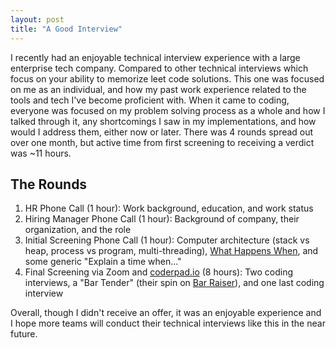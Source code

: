 ```yaml
---
layout: post
title: "A Good Interview"
---
```


I recently had an enjoyable technical interview experience with a large enterprise tech company. Compared to other technical interviews which focus on your ability to memorize leet code solutions. This one was focused on me as an individual, and how my past work experience related to the tools and tech I've become proficient with. When it came to coding, everyone was focused on my problem solving process as a whole and how I talked through it, any shortcomings I saw in my implementations, and how would I address them, either now or later. There was 4 rounds spread out over one month, but active time from first screening to receiving a verdict was ~11 hours.

## The Rounds
1. HR Phone Call (1 hour): Work background, education, and work status
2. Hiring Manager Phone Call (1 hour): Background of company, their organization, and the role
3. Initial Screening Phone Call (1 hour): Computer architecture (stack vs heap, process vs program, multi-threading), [What Happens When](https://github.com/alex/what-happens-when), and some generic "Explain a time when..."
4. Final Screening via Zoom and [coderpad.io](https://coderpad.io/) (8 hours): Two coding interviews, a "Bar Tender" (their spin on [Bar Raiser](https://blog.aboutamazon.eu/working-at-amazon/what-is-a-bar-raiser-at-amazon)), and one last coding interview

Overall, though I didn't receive an offer, it was an enjoyable experience and I hope more teams will conduct their technical interviews like this in the near future.
